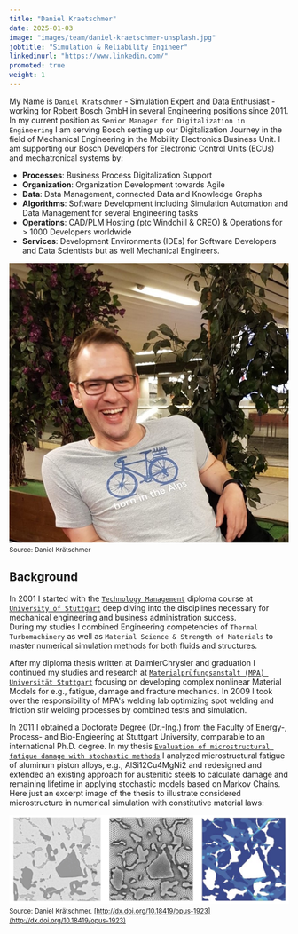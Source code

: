```yaml
---
title: "Daniel Kraetschmer"
date: 2025-01-03
image: "images/team/daniel-kraetschmer-unsplash.jpg"
jobtitle: "Simulation & Reliability Engineer"
linkedinurl: "https://www.linkedin.com/"
promoted: true
weight: 1
---
```



My Name is `Daniel Krätschmer` - Simulation Expert and Data Enthusiast - working for Robert Bosch GmbH in several Engineering positions since 2011. In my current position as `Senior Manager for Digitalization in Engineering` I am serving Bosch setting up our Digitalization Journey in the field of Mechanical Engineering in the Mobility Electronics Business Unit. I am supporting our Bosch Developers for Electronic Control Units (ECUs) and mechatronical systems by:
- **Processes**: Business Process Digitalization Support
- **Organization**: Organization Development towards Agile
- **Data**: Data Management, connected Data and Knowledge Graphs 
- **Algorithms**: Software Development including Simulation Automation and Data Management for several Engineering tasks
- **Operations**: CAD/PLM Hosting (ptc Windchill & CREO) & Operations for > 1000 Developers worldwide 
- **Services**: Development Environments (IDEs) for Software Developers and Data Scientists but as well Mechanical Engineers. 

![Daniel Kraetschmer](/images/2025-01-09-Daniel-Kraetschmer.jpg)
<small> Source: Daniel Krätschmer</small>

## Background

In 2001 I started with the [`Technology Management`](https://www.uni-stuttgart.de/studium/bachelor/technologiemanagement-b.sc./) diploma course at [`University of Stuttgart`](https://www.uni-stuttgart.de) deep diving into the disciplines necessary for mechanical engineering and business administration success.  
During my studies I combined Engineering competencies of `Thermal Turbomachinery` as well as `Material Science & Strength of Materials` to master numerical simulation methods for both fluids and structures.

After my diploma thesis written at DaimlerChrysler and graduation I continued my studies and research at [`Materialprüfungsanstalt (MPA) Universität Stuttgart`](https://www.mpa.uni-stuttgart.de) focusing on developing complex nonlinear Material Models for e.g., fatigue, damage and fracture mechanics. 
In 2009 I took over the responsibility of MPA's welding lab optimizing spot welding and friction stir welding processes by combined tests and simulation.

In 2011 I obtained a Doctorate Degree (Dr.-Ing.) from the Faculty of Energy-, Process- and Bio-Engieering at Stuttgart University, comparable to an international Ph.D. degree. 
In my thesis [`Evaluation of microstructural fatigue damage with stochastic methods`](http://dx.doi.org/10.18419/opus-1923) I analyzed microstructural fatigue of aluminum piston alloys, e.g., AlSi12Cu4MgNi2 and redesigned and extended an existing approach for austenitic steels to calculate damage and remaining lifetime in applying stochastic models based on Markov Chains. Here just an excerpt image of the thesis to illustrate considered microstructure in numerical simulation with constitutive material laws: 

![Daniel Kraetschmer](/images/blog/2025-01-09-Dissertation_Mikrostrukur.png)
<small> Source: Daniel Krätschmer, [http://dx.doi.org/10.18419/opus-1923](http://dx.doi.org/10.18419/opus-1923)</small>










